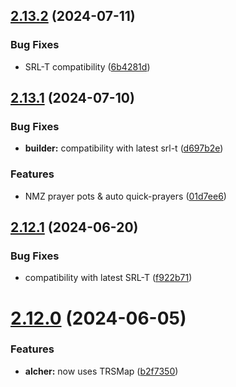 ## [2.13.2](https://github.com/Torwent/wasp-free/compare/v2.13.1...v2.13.2) (2024-07-11)


### Bug Fixes

* SRL-T compatibility ([6b4281d](https://github.com/Torwent/wasp-free/commit/6b4281d15c544cf65b3f7625e0af6ae893e40015))



## [2.13.1](https://github.com/Torwent/wasp-free/compare/v2.13.0...v2.13.1) (2024-07-10)


### Bug Fixes

* **builder:** compatibility with latest srl-t ([d697b2e](https://github.com/Torwent/wasp-free/commit/d697b2e88b08a7b80146677bda5cd636fb8d698a))


### Features

* NMZ prayer pots & auto quick-prayers ([01d7ee6](https://github.com/Torwent/wasp-free/commit/01d7ee6e5cdcbeab7aea251246c5cb339257b978))



## [2.12.1](https://github.com/Torwent/wasp-free/compare/v2.12.0...v2.12.1) (2024-06-20)


### Bug Fixes

* compatibility with latest SRL-T ([f922b71](https://github.com/Torwent/wasp-free/commit/f922b713e699ab5fb365440ef97ef3ad90d8c03b))



# [2.12.0](https://github.com/Torwent/wasp-free/compare/v2.11.6...v2.12.0) (2024-06-05)


### Features

* **alcher:** now uses TRSMap ([b2f7350](https://github.com/Torwent/wasp-free/commit/b2f73507882cdf4a970ab1bce8256e92c53b5880))



